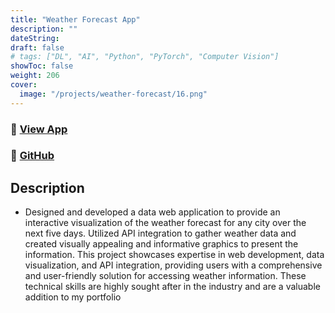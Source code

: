```yaml
---
title: "Weather Forecast App"
description: ""
dateString:
draft: false
# tags: ["DL", "AI", "Python", "PyTorch", "Computer Vision"]
showToc: false
weight: 206
cover:
  image: "/projects/weather-forecast/16.png"
---
```


### 🔗 [View App](https://weather-forecast-25.herokuapp.com)

### 🔗 [GitHub](https://github.com/JEETDESAI25/Weather-Forecast-Data-App)

## Description

- Designed and developed a data web application to provide an interactive visualization of the weather forecast for any city over the next five days. Utilized API integration to gather weather data and created visually appealing and informative graphics to present the information. This project showcases expertise in web development, data visualization, and API integration, providing users with a comprehensive and user-friendly solution for accessing weather information. These technical skills are highly sought after in the industry and are a valuable addition to my portfolio
